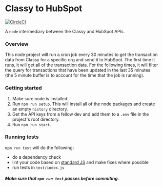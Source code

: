 # Classy to HubSpot

[![CircleCI](https://circleci.com/gh/Mediacauseagency/classy-to-hubspot.svg?style=svg)](https://circleci.com/gh/Mediacauseagency/classy-to-hubspot)

A `node` intermediary between the Classy and HubSpot APIs.

### Overview
This node project will run a cron job every 30 minutes to get the transaction data from Classy for a specific org and send it to HubSpot. The first time it runs, it will get all of the transaction data. For the following times, it will filter the query for transactions that have been updated in the last 35 minutes (the 5 minute buffer is to account for the time that the job is running).

### Getting started
1. Make sure node is installed.
2. Run `npm run setup`. This will install all of the node packages and create an empty `history` directory.
3. Get the API keys from a fellow dev and add them to a `.env` file in the project's root directory.
4. Run `npm run start`.

### Running tests
`npm run test` will do the following: 
- do a dependency check
- lint your code based on [standard JS](https://standardjs.com/) and make fixes where possible
- run tests in `test/index.js`

#### *Make sure that `npm run test` passes before commiting.*
